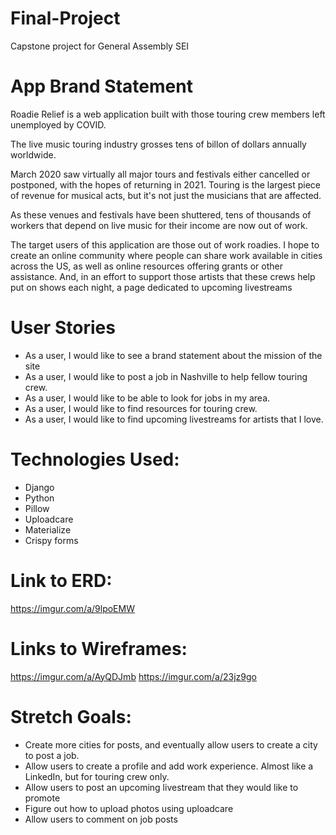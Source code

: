 # Final-Project

Capstone project for General Assembly SEI

# App Brand Statement

Roadie Relief is a web application built with those touring crew members left unemployed by COVID.

The live music touring industry grosses tens of billon of dollars annually worldwide.

March 2020 saw virtually all major tours and festivals either cancelled or postponed, with the hopes of returning in 2021. Touring is the largest piece of revenue for musical acts, but it's not just the musicians that are affected.

As these venues and festivals have been shuttered, tens of thousands of workers that depend on live music for their income are now out of work.

The target users of this application are those out of work roadies. I hope to create an online community where people can share work available in cities across the US, as well as online resources offering grants or other assistance. And, in an effort to support those artists that these crews help put on shows each night, a page dedicated to upcoming livestreams

# User Stories

- As a user, I would like to see a brand statement about the mission of the site
- As a user, I would like to post a job in Nashville to help fellow touring crew.
- As a user, I would like to be able to look for jobs in my area.
- As a user, I would like to find resources for touring crew.
- As a user, I would like to find upcoming livestreams for artists that I love.

# Technologies Used:

- Django
- Python
- Pillow
- Uploadcare
- Materialize
- Crispy forms

# Link to ERD:

https://imgur.com/a/9lpoEMW

# Links to Wireframes:

https://imgur.com/a/AyQDJmb
https://imgur.com/a/23jz9go

# Stretch Goals:

- Create more cities for posts, and eventually allow users to create a city to post a job.
- Allow users to create a profile and add work experience. Almost like a LinkedIn, but for touring crew only.
- Allow users to post an upcoming livestream that they would like to promote
- Figure out how to upload photos using uploadcare
- Allow users to comment on job posts

